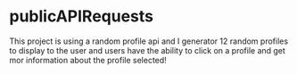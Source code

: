 # publicAPIRequests

This project is using a random profile api and I generator 12 random profiles to display to the user and users have the ability to click on a profile and get mor information about the profile selected!
